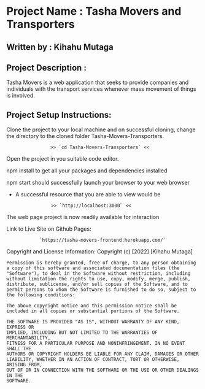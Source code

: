 # Project Name : Tasha Movers and Transporters

## Written by : Kihahu Mutaga

## Project Description :
Tasha Movers is a web application that seeks to provide companies and individuals with the transport services whenever mass movement of things is involved.

## Project Setup Instructions:
Clone the project to your local machine and on successful cloning, change the directory to the cloned folder Tasha-Movers-Transporters.

                    >> `cd Tasha-Movers-Transporters` <<

Open the project in you suitable code editor.

npm install to get all your packages and dependencies installed

npm start should successfully launch your browser to your web browser

 - A successful resource that you are able to view would be 
 
                    >> `http://localhost:3000` << 

The web page project is now readily available for interaction


Link to Live Site on Github Pages:

                `https://tasha-movers-frontend.herokuapp.com/`
      

Copyright and License Information:
                           Copyright (c) [2022] [Kihahu Mutaga]

    Permission is hereby granted, free of charge, to any person obtaining a copy of this software and associated documentation files (the "Software"), to deal in the Software without restriction, including without limitation the rights to use, copy, modify, merge, publish, distribute, sublicense, and/or sell copies of the Software, and to permit persons to whom the Software is furnished to do so, subject to the following conditions:
    
    The above copyright notice and this permission notice shall be included in all copies or substantial portions of the Software.

    THE SOFTWARE IS PROVIDED "AS IS", WITHOUT WARRANTY OF ANY KIND, EXPRESS OR
    IMPLIED, INCLUDING BUT NOT LIMITED TO THE WARRANTIES OF MERCHANTABILITY,
    FITNESS FOR A PARTICULAR PURPOSE AND NONINFRINGEMENT. IN NO EVENT SHALL THE
    AUTHORS OR COPYRIGHT HOLDERS BE LIABLE FOR ANY CLAIM, DAMAGES OR OTHER
    LIABILITY, WHETHER IN AN ACTION OF CONTRACT, TORT OR OTHERWISE, ARISING FROM,
    OUT OF OR IN CONNECTION WITH THE SOFTWARE OR THE USE OR OTHER DEALINGS IN THE
    SOFTWARE.